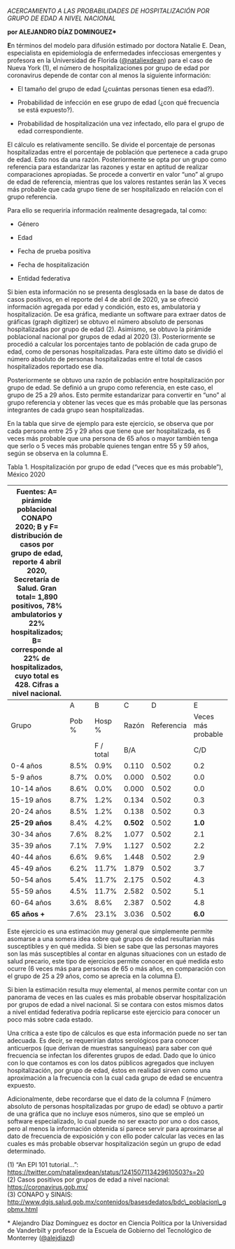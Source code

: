 *ACERCAMIENTO A LAS PROBABILIDADES DE HOSPITALIZACIÓN POR GRUPO DE EDAD
A NIVEL NACIONAL*

**por ALEJANDRO DÍAZ DOMINGUEZ\***

**E**n términos del modelo para difusión estimado por doctora Natalie E.
Dean, especialista en epidemiología de enfermedades infecciosas
emergentes y profesora en la Universidad de Florida
([@nataliexdean](https://twitter.com/nataliexdean)) para el caso de
Nueva York (1), el número de hospitalizaciones por grupo de edad por
coronavirus depende de contar con al menos la siguiente información:

  - El tamaño del grupo de edad (¿cuántas personas tienen esa edad?).

  - Probabilidad de infección en ese grupo de edad (¿con qué frecuencia
    se está expuesto?).

  - Probabilidad de hospitalización una vez infectado, ello para el
    grupo de edad correspondiente.

El cálculo es relativamente sencillo. Se divide el porcentaje de
personas hospitalizadas entre el porcentaje de población que pertenece a
cada grupo de edad. Esto nos da una razón. Posteriormente se opta por un
grupo como referencia para estandarizar las razones y estar en aptitud
de realizar comparaciones apropiadas. Se procede a convertir en valor
“uno” al grupo de edad de referencia, mientras que los valores
restantes serán las X veces más probable que cada grupo tiene de ser
hospitalizado en relación con el grupo referencia.

Para ello se requeriría información realmente desagregada, tal como:

  - Género

  - Edad

  - Fecha de prueba positiva

  - Fecha de hospitalización

  - Entidad federativa

Si bien esta información no se presenta desglosada en la base de datos
de casos positivos, en el reporte del 4 de abril de 2020, ya se ofreció
información agregada por edad y condición, esto es, ambulatoria y
hospitalización. De esa gráfica, mediante un software para extraer datos
de gráficas (graph digitizer) se obtuvo el número absoluto de personas
hospitalizadas por grupo de edad (2). Asimismo, se obtuvo la pirámide
poblacional nacional por grupos de edad al 2020 (3). Posteriormente se
procedió a calcular los porcentajes tanto de población de cada grupo de
edad, como de personas hospitalizadas. Para este último dato se dividió
el número absoluto de personas hospitalizadas entre el total de casos
hospitalizados reportado ese día.

Posteriormente se obtuvo una razón de población entre hospitalización
por grupo de edad. Se definió a un grupo como referencia, en este caso,
el grupo de 25 a 29 años. Esto permite estandarizar para convertir en
“uno” al grupo referencia y obtener las veces que es más probable que
las personas integrantes de cada grupo sean hospitalizadas.

En la tabla que sirve de ejemplo para este ejercicio, se observa que por
cada persona entre 25 y 29 años que tiene que ser hospitalizada, es 6
veces más probable que una persona de 65 años o mayor también tenga que
serlo o 5 veces más probable quienes tengan entre 55 y 59 años, según se
observa en la columna E.

Tabla 1. Hospitalización por grupo de edad (“veces que es más
probable”), México 2020

<table>
<thead>
<tr class="header">
<th>Fuentes: A= pirámide poblacional CONAPO 2020; B y F= distribución de casos por grupo de edad, reporte 4 abril 2020, Secretaría de Salud. Gran total= 1,890 positivos, 78% ambulatorios y 22% hospitalizados; B= corresponde al 22% de hospitalizados, cuyo total es 428. Cifras a nivel nacional.</th>
<th></th>
<th></th>
<th></th>
<th></th>
<th></th>
<th></th>
<th></th>
</tr>
</thead>
<tbody>
<tr class="odd">
<td> </td>
<td>A</td>
<td>B</td>
<td>C</td>
<td>D</td>
<td>E</td>
<td> </td>
<td>F</td>
</tr>
<tr class="even">
<td>Grupo</td>
<td>Pob %</td>
<td>Hosp %</td>
<td>Razón</td>
<td>Referencia</td>
<td>Veces más<br />
probable</td>
<td> </td>
<td>Hosp abs</td>
</tr>
<tr class="odd">
<td> </td>
<td> </td>
<td>F / total</td>
<td>B/A</td>
<td> </td>
<td>C/D</td>
<td> </td>
<td> </td>
</tr>
<tr class="even">
<td>0-4 años</td>
<td>8.5%</td>
<td>0.9%</td>
<td>0.110</td>
<td>0.502</td>
<td>0.2</td>
<td> </td>
<td>4</td>
</tr>
<tr class="odd">
<td>5-9 años</td>
<td>8.7%</td>
<td>0.0%</td>
<td>0.000</td>
<td>0.502</td>
<td>0.0</td>
<td> </td>
<td>0</td>
</tr>
<tr class="even">
<td>10-14 años</td>
<td>8.6%</td>
<td>0.0%</td>
<td>0.000</td>
<td>0.502</td>
<td>0.0</td>
<td> </td>
<td>0</td>
</tr>
<tr class="odd">
<td>15-19 años</td>
<td>8.7%</td>
<td>1.2%</td>
<td>0.134</td>
<td>0.502</td>
<td>0.3</td>
<td> </td>
<td>5</td>
</tr>
<tr class="even">
<td>20-24 años</td>
<td>8.5%</td>
<td>1.2%</td>
<td>0.138</td>
<td>0.502</td>
<td>0.3</td>
<td> </td>
<td>5</td>
</tr>
<tr class="odd">
<td><strong>25-29 años</strong></td>
<td>8.4%</td>
<td>4.2%</td>
<td><strong>0.502</strong></td>
<td>0.502</td>
<td><strong>1.0</strong></td>
<td> </td>
<td>18</td>
</tr>
<tr class="even">
<td>30-34 años</td>
<td>7.6%</td>
<td>8.2%</td>
<td>1.077</td>
<td>0.502</td>
<td>2.1</td>
<td> </td>
<td>35</td>
</tr>
<tr class="odd">
<td>35-39 años</td>
<td>7.1%</td>
<td>7.9%</td>
<td>1.127</td>
<td>0.502</td>
<td>2.2</td>
<td> </td>
<td>34</td>
</tr>
<tr class="even">
<td>40-44 años</td>
<td>6.6%</td>
<td>9.6%</td>
<td>1.448</td>
<td>0.502</td>
<td>2.9</td>
<td> </td>
<td>41</td>
</tr>
<tr class="odd">
<td>45-49 años</td>
<td>6.2%</td>
<td>11.7%</td>
<td>1.879</td>
<td>0.502</td>
<td>3.7</td>
<td> </td>
<td>50</td>
</tr>
<tr class="even">
<td>50-54 años</td>
<td>5.4%</td>
<td>11.7%</td>
<td>2.175</td>
<td>0.502</td>
<td>4.3</td>
<td> </td>
<td>50</td>
</tr>
<tr class="odd">
<td>55-59 años</td>
<td>4.5%</td>
<td>11.7%</td>
<td>2.582</td>
<td>0.502</td>
<td>5.1</td>
<td> </td>
<td>50</td>
</tr>
<tr class="even">
<td>60-64 años</td>
<td>3.6%</td>
<td>8.6%</td>
<td>2.387</td>
<td>0.502</td>
<td>4.8</td>
<td> </td>
<td>37</td>
</tr>
<tr class="odd">
<td><strong>65 años +</strong></td>
<td>7.6%</td>
<td>23.1%</td>
<td>3.036</td>
<td>0.502</td>
<td><strong>6.0</strong></td>
<td> </td>
<td>99</td>
</tr>
</tbody>
</table>

Este ejercicio es una estimación muy general que simplemente permite
asomarse a una somera idea sobre qué grupos de edad resultarían más
susceptibles y en qué medida. Si bien se sabe que las personas mayores
son las más susceptibles al contar en algunas situaciones con un estado
de salud precario, este tipo de ejercicios permite conocer en qué medida
esto ocurre (6 veces más para personas de 65 o más años, en comparación
con el grupo de 25 a 29 años, como se aprecia en la columna E).

Si bien la estimación resulta muy elemental, al menos permite contar con
un panorama de veces en las cuales es más probable observar
hospitalización por grupos de edad a nivel nacional. Si se contara con
estos mismos datos a nivel entidad federativa podría replicarse este
ejercicio para conocer un poco más sobre cada estado.

Una crítica a este tipo de cálculos es que esta información puede no ser
tan adecuada. Es decir, se requerirían datos serológicos para conocer
anticuerpos (que derivan de muestras sanguíneas) para saber con qué
frecuencia se infectan los diferentes grupos de edad. Dado que lo único
con lo que contamos es con los datos públicos agregados que incluyen
hospitalización, por grupo de edad, éstos en realidad sirven como una
aproximación a la frecuencia con la cual cada grupo de edad se encuentra
expuesto.

Adicionalmente, debe recordarse que el dato de la columna F (número
absoluto de personas hospitalizadas por grupo de edad) se obtuvo a
partir de una gráfica que no incluye esos números, sino que se empleó un
software especializado, lo cual puede no ser exacto por uno o dos casos,
pero al menos la información obtenida sí parece servir para aproximarse
al dato de frecuencia de exposición y con ello poder calcular las veces
en las cuales es más probable observar hospitalización según un grupo de
edad determinado.

(1) “An EPI 101 tutorial…”:
https://twitter.com/nataliexdean/status/1241507113429610503?s=20  
(2) Casos positivos por grupos de edad a nivel nacional:
https://coronavirus.gob.mx/  
(3) CONAPO y SINAIS:
http://www.dgis.salud.gob.mx/contenidos/basesdedatos/bdc\_poblacion\_gobmx.html

\* Alejandro Díaz Domínguez es doctor en Ciencia Política por la
Universidad de Vanderbilt y profesor de la Escuela de Gobierno del
Tecnológico de Monterrey ([@alejdiazd](https://twitter.com/alejdiazd))
